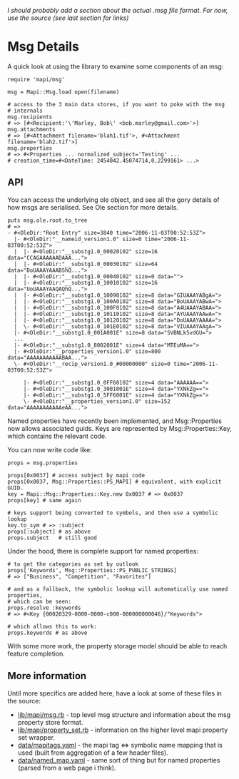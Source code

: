 _I should probably add a section about the actual .msg file format. For now, use the source (see last section for links)_

# Msg Details #

A quick look at using the library to examine some components of an msg:

```
require 'mapi/msg'

msg = Mapi::Msg.load open(filename)

# access to the 3 main data stores, if you want to poke with the msg
# internals
msg.recipients
# => [#<Recipient:'\'Marley, Bob\' <bob.marley@gmail.com>'>]
msg.attachments
# => [#<Attachment filename='blah1.tif'>, #<Attachment filename='blah2.tif'>]
msg.properties
# => #<Properties ... normalized_subject='Testing' ... 
# creation_time=#<DateTime: 2454042.45074714,0,2299161> ...>
```

## API ##

You can access the underlying ole object, and see all the gory details of how msgs are serialised. See Ole section for more details.

```
puts msg.ole.root.to_tree
# =>
- #<OleDir:"Root Entry" size=3840 time="2006-11-03T00:52:53Z">
  |- #<OleDir:"__nameid_version1.0" size=0 time="2006-11-03T00:52:53Z">
  |  |- #<OleDir:"__substg1.0_00020102" size=16 data="CCAGAAAAAADAAA...">
  |  |- #<OleDir:"__substg1.0_00030102" size=64 data="DoUAAAYAAABShQ...">
  |  |- #<OleDir:"__substg1.0_00040102" size=0 data="">
  |  |- #<OleDir:"__substg1.0_10010102" size=16 data="UoUAAAYAAQAQhQ...">
  |  |- #<OleDir:"__substg1.0_10090102" size=8 data="GIUAAAYABgA=">
  |  |- #<OleDir:"__substg1.0_100A0102" size=8 data="BoUAAAYABwA=">
  |  |- #<OleDir:"__substg1.0_100F0102" size=8 data="A4UAAAYABAA=">
  |  |- #<OleDir:"__substg1.0_10110102" size=8 data="AYUAAAYAAwA=">
  |  |- #<OleDir:"__substg1.0_10120102" size=8 data="DoUAAAYAAAA=">
  |  \- #<OleDir:"__substg1.0_101E0102" size=8 data="VIUAAAYAAgA=">
  |- #<OleDir:"__substg1.0_001A001E" size=8 data="SVBNLk5vdGU=">
  ...
  |- #<OleDir:"__substg1.0_8002001E" size=4 data="MTEuMA==">
  |- #<OleDir:"__properties_version1.0" size=800 data="AAAAAAAAAAABAA...">
  \- #<OleDir:"__recip_version1.0_#00000000" size=0 time="2006-11-03T00:52:53Z">

     |- #<OleDir:"__substg1.0_0FF60102" size=4 data="AAAAAA==">
     |- #<OleDir:"__substg1.0_3001001E" size=4 data="YXNkZg==">
     |- #<OleDir:"__substg1.0_5FF6001E" size=4 data="YXNkZg==">
     \- #<OleDir:"__properties_version1.0" size=152 data="AAAAAAAAAAAeAA...">
```

Named properties have recently been implemented, and Msg::Properties now allows associated guids. Keys are represented by Msg::Properties::Key, which contains the relevant code.

You can now write code like:
```
props = msg.properties

props[0x0037] # access subject by mapi code
props[0x0037, Msg::Properties::PS_MAPI] # equivalent, with explicit GUID.
key = Mapi::Msg::Properties::Key.new 0x0037 # => 0x0037
props[key] # same again

# keys support being converted to symbols, and then use a symbolic lookup
key.to_sym # => :subject
props[:subject] # as above
props.subject   # still good
```

Under the hood, there is complete support for named properties:
```
# to get the categories as set by outlook
props['Keywords', Msg::Properties::PS_PUBLIC_STRINGS]
# => ["Business", "Competition", "Favorites"]

# and as a fallback, the symbolic lookup will automatically use named properties,
# which can be seen:
props.resolve :keywords
# => #<Key {00020329-0000-0000-c000-000000000046}/"Keywords">

# which allows this to work:
props.keywords # as above
```

With some more work, the property storage model should be able to reach feature
completion.

## More information ##

Until more specifics are added here, have a look at some of these files in the source:

  * [lib/mapi/msg.rb](http://ruby-msg.googlecode.com/svn/trunk/lib/mapi/msg.rb) - top level msg structure and information about the msg property store format.
  * [lib/mapi/property\_set.rb](http://ruby-msg.googlecode.com/svn/trunk/lib/mapi/property_set.rb) - information on the higher level mapi property set wrapper.
  * [data/mapitags.yaml](http://ruby-msg.googlecode.com/svn/trunk/data/mapitags.yaml) - the mapi tag <=> symbolic name mapping that is used (built from aggregation of a few header files).
  * [data/named\_map.yaml](http://ruby-msg.googlecode.com/svn/trunk/data/named_map.yaml) - same sort of thing but for named properties (parsed from a web page i think).